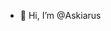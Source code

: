 - 👋 Hi, I’m @Askiarus

<!---
Askiarus/Askiarus is a ✨ special ✨ repository because its `README.md` (this file) appears on your GitHub profile.
You can click the Preview link to take a look at your changes.
--->
